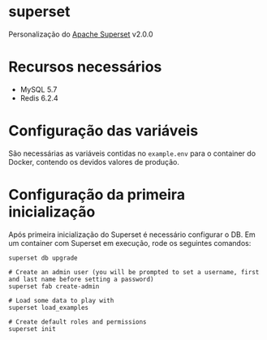 # superset

Personalização do [Apache Superset](https://hub.docker.com/r/apache/superset) v2.0.0

# Recursos necessários
 * MySQL 5.7
 * Redis 6.2.4

# Configuração das variáveis
São necessárias as variáveis contidas no `example.env` para o container do Docker, contendo os devidos valores de produção.

# Configuração da primeira inicialização
Após primeira inicialização do Superset é necessário configurar o DB. Em um container com Superset em execução, rode os seguintes comandos:
```
superset db upgrade

# Create an admin user (you will be prompted to set a username, first and last name before setting a password)
superset fab create-admin

# Load some data to play with
superset load_examples

# Create default roles and permissions
superset init
```